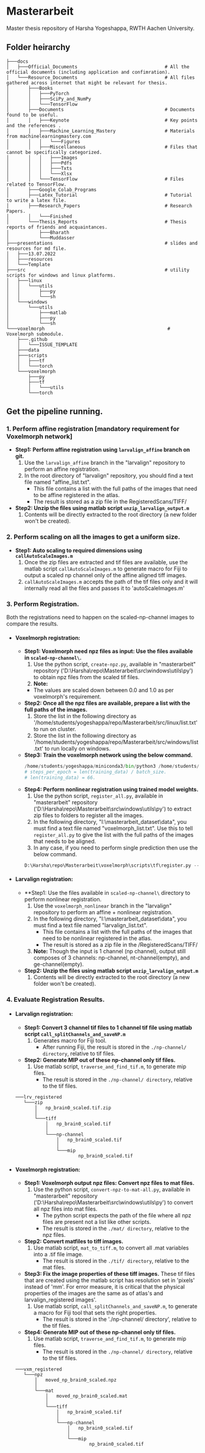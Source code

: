# Masterarbeit
Master thesis repository of Harsha Yogeshappa, RWTH Aachen University.

## Folder heirarchy
```
├───docs
│   ├───Official_Documents                                # All the official documents (including application and confimration).
│   └───Resource_Documents                                # All files gathered across internet that might be relevant for thesis.
│       ├───Books
│       │   ├───PyTorch
│       │   ├───SciPy_and_NumPy
│       │   └───TensorFlow
│       ├───Documents                                     # Documents found to be useful.
│       │   ├───Keynote                                   # Key points and the references .
│       │   ├───Machine_Learning_Mastery                  # Materials from machinelearningmastery.com
│       │   │   └───Figures
│       │   ├───Miscellaneous                             # Files that cannot be specifically categorized.
│       │   │   ├───Images
│       │   │   ├───Pdfs
│       │   │   ├───Txts
│       │   │   └───Xlsx
│       │   └───TensorFlow                                # Files related to TensorFlow.
│       ├───Google_Colab_Programs
│       ├───Latex_Tutorial                                # Tutorial to write a latex file.
│       ├───Research_Papers                               # Research Papers.
│       │   └───Finished
│       └───Thesis_Reports                                # Thesis reports of friends and acquaintances.
│           ├───Bharath
│           └───Muddasser
├───presentations                                         # slides and resources for md file.
│   ├───13.07.2022
│   ├───resources
│   └───Template
├───src                                                   # utility scripts for windows and linux platforms.
│   ├───linux
│   │   └───utils
│   │       ├───py
│   │       └───sh
│   └───windows
│       └───utils
│           ├───matlab
│           ├───py
│           └───sh
└───voxelmorph                                             # Voxelmorph submodule.
    ├───.github
    │   └───ISSUE_TEMPLATE
    ├───data
    ├───scripts
    │   ├───tf
    │   └───torch
    └───voxelmorph
        ├───py
        ├───tf
        │   └───utils
        └───torch
```

## Get the pipeline running.

### 1. Perform affine registration [mandatory requirement for Voxelmorph network]
- **Step1: Perform affine registration using `larvalign_affine` branch on git.**
    1. Use the `larvalign_affine` branch in the "larvalign" repository to perform an affine registration.
    2. In the root directory of "larvalign" repository, you should find a text file named "affine_list.txt".
        - This file contains a list with the full paths of the images that need to be affine registered in the atlas.
        - The result is stored as a zip file in the RegisteredScans/TIFF/
- **Step2: Unzip the files using matlab script `unzip_larvalign_output.m`**
    1. Contents will be directly extracted to the root directory (a new folder won't be created).

### 2. Perform scaling on all the images to get a uniform size.
- **Step1: Auto scaling to required dimensions using `callAutoScaleImages.m`**
    1. Once the zip files are extracted and tif files are available, use the matlab script `callAutoScaleImages.m` to generate macro for Fiji to output a scaled np channel only of the affine aligned tiff images.
    2. `callAutoScaleImages.m` accepts the path of the tif files only and it will internally read all the files and passes it to 'autoScaleImages.m'

### 3. Perform Registration.
Both the registrations need to happen on the scaled-np-channel images to compare the results.
- #### Voxelmorph registration:
    - **Step1: Voxelmorph need npz files as input: Use the files available in `scaled-np-channel\`.**
        1. Use the python script, `create-npz.py`, available in "masterarbeit" repository ('D:\Harsha\repo\Masterarbeit\src\windows\utils\py') to obtain npz files from the scaled tif files.
        2. **Note:** 
        - The values are scaled down between 0.0 and 1.0 as per voxelmorph's requirement.
    - **Step2: Once all the npz files are available, prepare a list with the full paths of the images.**
        1. Store the list in the following directory as '/home/students/yogeshappa/repo/Masterarbeit/src/linux/list.txt' to run on cluster.
        2. Store the list in the following directory as '/home/students/yogeshappa/repo/Masterarbeit/src/windows/list.txt' to run locally on windows.
    - **Step3: Train the voxelmorph network using the below command.**
        ```py
        /home/students/yogeshappa/miniconda3/bin/python3 /home/students/yogeshappa/repo/Masterarbeit/voxelmorph/scripts/tf/train.py --img-list /home/students/yogeshappa/repo/Masterarbeit/src/linux/list.txt --atlas /home/students/yogeshappa/repo/Masterarbeit/dataset/atlas/np_atlas_scaled.npz --model-dir /work/scratch/yogeshappa/masterarbeit_out/model --epochs 500 --steps-per-epoch 66
        # steps_per_epoch = len(training_data) / batch_size.
        # len(training_data) = 66.
        ```
    - **Step4: Perform nonlinear registration using trained model weights.**
        1. Use the python script, `register_all.py`, available in "masterarbeit" repository ('D:\Harsha\repo\Masterarbeit\src\windows\utils\py') to extract zip files to folders to register all the images.
        2. In the following directory, "I:\masterarbeit_dataset\data", you must find a text file named "voxelmorph_list.txt". Use this to tell `register_all.py` to give the list with the full paths of the images that needs to be aligned.
        3. In any case, if you need to perform single prediction then use the below command.
        ```py
        D:\Harsha\repo\Masterarbeit\voxelmorph\scripts\tf\register.py --moving I:\masterarbeit_dataset\data\npz\np_brain3_scaled.npz --fixed I:\masterarbeit_dataset\atlas\np_atlas_scaled.npz --moved I:\tensorflow_out\out\moved.npz --model I:\tensorflow_out\model\0223.h5 --gpu 0
        ```
- #### Larvalign registration:
    - **Step1: Use the files available in `scaled-np-channel\` directory to perform nonlinear registration.
        1. Use the `voxelmorph_nonlinear` branch in the "larvalign" repository to perform an affine + nonlinear registration.
        2. In the following directory, "I:\masterarbeit_dataset\data", you must find a text file named "larvalign_list.txt".
            - This file contains a list with the full paths of the images that need to be nonlinear registered in the atlas.
            - The result is stored as a zip file in the /RegisteredScans/TIFF/
        3. **Note:** Though the input is 1 channel (np channel), output still composes of 3 channels: np-channel, nt-channel(empty), and ge-channel(empty).
    - **Step2: Unzip the files using matlab script `unzip_larvalign_output.m`**
        1. Contents will be directly extracted to the root directory (a new folder won't be created).
            
### 4. Evaluate Registration Results.
- #### Larvalign registration:
    - **Step1: Convert 3 channel tif files to 1 channel tif file using matlab script `call_splitChannels_and_saveNP.m`**
        1. Generates macro for Fiji tool.
            - After running Fiji, the result is stored in the `./np-channel/ directory`, relative to tif files.
    - **Step2: Generate MIP out of these np-channel only tif files.**
        1. Use matlab script, `traverse_and_find_tif.m`, to generate mip files.
            - The result is stored in the `./np-channel/ directory`, relative to the tif files.
    ```
    ───lrv_registered
       └───zip
           │   np_brain0_scaled.tif.zip
           │
           └───tiff
               │   np_brain0_scaled.tif
               │
               └───np-channel
                   │   np_brain0_scaled.tif
                   │
                   └───mip
                           np_brain0_scaled.tif
    ```
- #### Voxelmorph registration:
    - **Step1: Voxelmorph output npz files: Convert npz files to mat files.**
        1. Use the python script, `convert-npz-to-mat-all.py`, available in "masterarbeit" repository ('D:\Harsha\repo\Masterarbeit\src\windows\utils\py') to convert all npz files into mat files.
            - The python script expects the path of the file where all npz files are present not a list like other scripts.
            - The result is stored in the `./mat/ directory`, relative to the npz files.
    - **Step2: Convert matfiles to tiff images.**
        1. Use matlab script, `mat_to_tiff.m`, to convert all .mat variables into a .tif file image.
            - The result is stored in the `./tif/ directory`, relative to the mat files.
    - **Step3: Fix the image properties of these tiff images.**
    These tif files that are created using the matlab script has resolution set in 'pixels' instead of 'mm'. For error measure, it is critical that the physical properties of the images are the same as of atlas's and larvalign_registered images'.
        1. Use matlab script, `call_splitChannels_and_saveNP.m`, to generate a macro for Fiji tool that sets the right properties.
            - The result is stored in the './np-channel/ directory', relative to the tif files.
    - **Step4: Generate MIP out of these np-channel only tif files.**
        1. Use matlab script, `traverse_and_find_tif.m`, to generate mip files.
            - The result is stored in the `./np-channel/ directory`, relative to the tif files.
    ```
    ───vxm_registered
       └───npz
           │   moved_np_brain0_scaled.npz
           │
           └───mat
               │   moved_np_brain0_scaled.mat
               │
               └───tiff
                   │   np_brain0_scaled.tif
                   │
                   └───np-channel
                       │   np_brain0_scaled.tif
                       │
                       └───mip
                               np_brain0_scaled.tif
    ```
